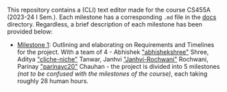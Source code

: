 This repository contains a (CLI) text editor made for the course CS455A (2023-24 I Sem.). Each milestone has a corresponding `.md` file in the [docs](./docs/) directory. Regardless, a brief description of each milestone has been provided below:

+ [Milestone 1](./docs/Milestone1.md): Outlining and elaborating on Requirements and Timelines for the project. With a team of 4 - Abhishek ["abhishekshree"](https://github.com/abhishekshree) Shree, Aditya ["cliche-niche"](https://github.com/cliche-niche) Tanwar, Janhvi ["Janhvi-Rochwani"](https://github.com/Janhvi-Rochwani) Rochwani, Parinay ["parinayc20"](https://github.com/parinayc20) Chauhan - the project is divided into 5 milestones <i>(not to be confused with the milestones of the course)</i>, each taking roughly 28 human hours.